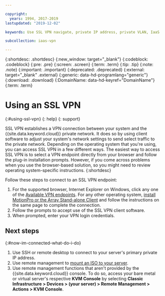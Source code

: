 ```yaml
---

copyright:
  years: 1994, 2017-2019
lastupdated: "2019-12-02"

keywords: Use SSL VPN navigate, private IP address, private VLAN, IaaS VPN

subcollection: iaas-vpn

---
```


{:shortdesc: .shortdesc}
{:new_window: target="_blank"}
{:codeblock: .codeblock}
{:pre: .pre}
{:screen: .screen}
{:term: .term}
{:tip: .tip}
{:note: .note}
{:important: .important}
{:deprecated: .deprecated}
{:external: target="_blank" .external}
{:generic: data-hd-programlang="generic"}
{:download: .download}
{:DomainName: data-hd-keyref="DomainName"}
{:term: .term}

# Using an SSL VPN
{:#using-ssl-vpn}
{: help}
{: support}

SSL VPN establishes a VPN connection between your system and the {{site.data.keyword.cloud}} private network. It does so by using client software to adjust your system's network settings to send select traffic to the private network. Depending on the operating system that you're using, you can access SSL VPN in a few different ways. The easiest way to access SSL VPN is to select a VPN endpoint directly from your browser and follow the plug-in installation prompts. However, if you come across problems when you use the browser-based solution, so you might need to review operating system-specific instructions.
{:shortdesc}

Follow these steps to connect to an SSL VPN endpoint:

1. For the supported browser, Internet Explorer on Windows, click any one of the [Available VPN endpoints](/docs/iaas-vpn?topic=iaas-vpn-available-vpn-endpoints). For any other operating system, [install MotionPro or the Array Stand-alone Client](/docs/iaas-vpn?=iaas-vpn-standalone-vpn-clients) and follow the instructions on the same page to complete the connection.
2. Follow the prompts to accept use of the SSL VPN client software.
3. When prompted, enter your VPN login credentials.

## Next steps
{:#now-im-connected-what-do-i-do}

1. Use SSH or remote desktop to connect to your server's primary private IP address.
2. Use remote management to [mount an ISO to your server](/docs/bare-metal?topic=bare-metal-bm-mount-iso).
3. Use remote management functions that aren't provided by the {{site.data.keyword.cloud}} console. To do so, access your bare metal or virtual server's respective **KVM Console** by selecting **Classic Infrastructure > Devices > (your server) > Remote Management > Actions > KVM Console**.

